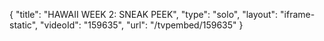 {
    "title": "HAWAII WEEK 2: SNEAK PEEK",
    "type": "solo",
    "layout": "iframe-static",
    "videoId": "159635",
    "url": "\/tvpembed\/159635"
}